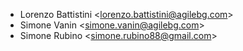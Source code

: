 - Lorenzo Battistini \<<lorenzo.battistini@agilebg.com>\>
- Simone Vanin \<<simone.vanin@agilebg.com>\>
- Simone Rubino \<<simone.rubino88@gmail.com>\>

